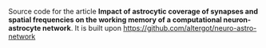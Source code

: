 Source code for the article **Impact of astrocytic coverage of synapses and spatial frequencies on the working memory of a computational neuron-astrocyte network**. It is built upon https://github.com/altergot/neuro-astro-network

